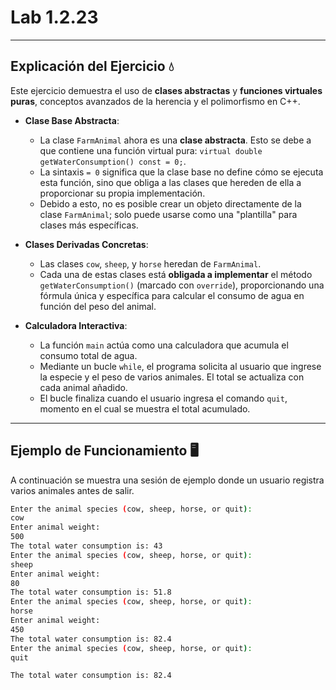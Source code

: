 # Lab 1.2.23

-----

## Explicación del Ejercicio 💧

Este ejercicio demuestra el uso de **clases abstractas** y **funciones virtuales puras**, conceptos avanzados de la herencia y el polimorfismo en C++.

  * **Clase Base Abstracta**:

      * La clase `FarmAnimal` ahora es una **clase abstracta**. Esto se debe a que contiene una función virtual pura: `virtual double getWaterConsumption() const = 0;`.
      * La sintaxis `= 0` significa que la clase base no define cómo se ejecuta esta función, sino que obliga a las clases que hereden de ella a proporcionar su propia implementación.
      * Debido a esto, no es posible crear un objeto directamente de la clase `FarmAnimal`; solo puede usarse como una "plantilla" para clases más específicas.

  * **Clases Derivadas Concretas**:

      * Las clases `cow`, `sheep`, y `horse` heredan de `FarmAnimal`.
      * Cada una de estas clases está **obligada a implementar** el método `getWaterConsumption()` (marcado con `override`), proporcionando una fórmula única y específica para calcular el consumo de agua en función del peso del animal.

  * **Calculadora Interactiva**:

      * La función `main` actúa como una calculadora que acumula el consumo total de agua.
      * Mediante un bucle `while`, el programa solicita al usuario que ingrese la especie y el peso de varios animales. El total se actualiza con cada animal añadido.
      * El bucle finaliza cuando el usuario ingresa el comando `quit`, momento en el cual se muestra el total acumulado.

-----

## Ejemplo de Funcionamiento 🖥️

A continuación se muestra una sesión de ejemplo donde un usuario registra varios animales antes de salir.

```bash
Enter the animal species (cow, sheep, horse, or quit): 
cow
Enter animal weight: 
500
The total water consumption is: 43
Enter the animal species (cow, sheep, horse, or quit): 
sheep
Enter animal weight: 
80
The total water consumption is: 51.8
Enter the animal species (cow, sheep, horse, or quit): 
horse
Enter animal weight: 
450
The total water consumption is: 82.4
Enter the animal species (cow, sheep, horse, or quit): 
quit

The total water consumption is: 82.4
```
